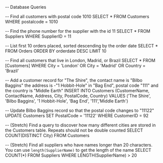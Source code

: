 -- Database Queries

-- Find all customers with postal code 1010
    SELECT * FROM Customers WHERE postalcode = 1010

-- Find the phone number for the supplier with the id 11
    SELECT * FROM Suppliers WHERE SupplierID = 11

-- List first 10 orders placed, sorted descending by the order date
    SELECT * FROM Orders ORDER BY orderdate DESC LIMIT 10

-- Find all customers that live in London, Madrid, or Brazil
    SELECT * FROM [Customers] WHERE City = 'London' OR City = 'Madrid' OR Country = 'Brazil'

-- Add a customer record for "The Shire", the contact name is "Bilbo Baggins" the address is -"1 Hobbit-Hole" in "Bag End", postal code "111" and the country is "Middle Earth"
    INSERT INTO Customers (CustomerName, ContactName, Address, City, PostalCode, Country) VALUES ('The Shire', 'Bilbo Baggins', '1 Hobbit-Hole', 'Bag End', '111','Middle Earth')

-- Update Bilbo Baggins record so that the postal code changes to "11122"
    UPDATE Customers SET PostalCode = '11122' WHERE CustomerID = 92

-- (Stretch) Find a query to discover how many different cities are stored in the Customers table. Repeats should not be double counted
    SELECT COUNT(DISTINCT City) FROM Customers

-- (Stretch) Find all suppliers who have names longer than 20 characters. You can use `length(SupplierName)` to get the length of the name
    SELECT COUNT(*) FROM Suppliers WHERE LENGTH(SupplierName) > 20
